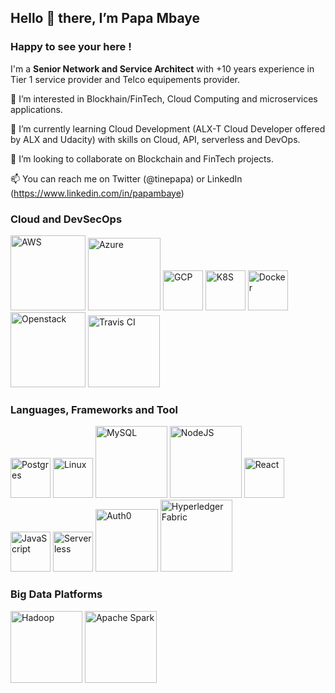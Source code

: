 ## Hello 👋 there, I’m Papa Mbaye

### Happy to see your here !

I'm a **Senior Network and Service Architect** with +10 years experience in Tier 1 service provider and Telco equipements provider.

👀 I’m interested in Blockhain/FinTech, Cloud Computing and microservices applications.

🌱 I’m currently learning Cloud Development (ALX-T Cloud Developer offered by ALX and Udacity) with skills on Cloud, API, serverless and DevOps.

💞️ I’m looking to collaborate on Blockchain and FinTech projects.

📫 You can reach me on Twitter (@tinepapa) or LinkedIn (https://www.linkedin.com/in/papambaye)

### Cloud and DevSecOps
<img width="120" alt="AWS" src="https://user-images.githubusercontent.com/70669412/192141537-72b09426-a1c1-4313-8afe-7936a3177ffa.png">   <img width="116" alt="Azure" src="https://user-images.githubusercontent.com/70669412/192142555-2656d057-5189-4815-bb2f-ef148e9f10cf.png">   <img width="64" alt="GCP" src="https://user-images.githubusercontent.com/70669412/192142222-1bf66572-2a1d-4254-89e8-1abb84a7b671.png">    <img width="64" alt="K8S" src="https://user-images.githubusercontent.com/70669412/192141511-a25f0e12-a8ec-4b2d-bedc-b8dda733cb50.png">    <img width="64" alt="Docker" src="https://user-images.githubusercontent.com/70669412/192141667-634b1998-4295-427d-b9e5-6f6bbb50c361.png">   <img width="120" alt="Openstack" src="https://user-images.githubusercontent.com/70669412/192142438-253922f2-ce06-4769-a8b9-bce80c43fdfb.png">    <img width="115" alt="Travis CI" src="https://user-images.githubusercontent.com/70669412/192142136-8b5e5381-f305-43a3-bb75-36d128bb61f3.png">



### Languages, Frameworks and Tool
<img width="64" alt="Postgres" src="https://user-images.githubusercontent.com/70669412/192141835-1dfcf4cc-e483-4c9d-8707-8fd3fdc57387.png">   <img width="64" alt="Linux" src="https://user-images.githubusercontent.com/70669412/192141864-5a586603-97bd-43cf-b44d-7fc9cb03e03e.png">    <img width="115" alt="MySQL" src="https://user-images.githubusercontent.com/70669412/192141892-1535e561-f34e-4ad3-b132-af4b3db14587.png">    <img width="115" alt="NodeJS" src="https://user-images.githubusercontent.com/70669412/192141919-38efc2f4-f625-4f0f-aeed-9986472fd687.png">   <img width="64" alt="React" src="https://user-images.githubusercontent.com/70669412/192142044-695d5a74-4672-4526-8246-8cd216e74967.png">    <img width="64" alt="JavaScript" src="https://user-images.githubusercontent.com/70669412/192142085-42959a21-721b-4d47-a480-aeef3aef5b64.png">   <img width="64" alt="Serverless" src="https://user-images.githubusercontent.com/70669412/192142705-e5bf064c-d387-4994-83b9-ad8d7adb3e75.png">    <img width="100" alt="Auth0" src="https://user-images.githubusercontent.com/70669412/192142724-1b0ddbfa-f7f5-4ad7-aabf-5fc3a670e23b.png">    <img width="115" alt="Hyperledger Fabric" src="https://user-images.githubusercontent.com/70669412/192142874-cc08814b-6e63-4a05-be9d-7a6c57dbd9de.png">






### Big Data Platforms
<img width="115" alt="Hadoop" src="https://user-images.githubusercontent.com/70669412/192142352-5b5945de-d5ee-42c5-970d-78d9d251e337.png">   <img width="115" alt="Apache Spark" src="https://user-images.githubusercontent.com/70669412/192142381-131b5692-c60f-4acf-8a3b-bed39a665ad7.png">













<!---
tinepapa/tinepapa is a ✨ special ✨ repository because its `README.md` (this file) appears on your GitHub profile.
You can click the Preview link to take a look at your changes.
--->
